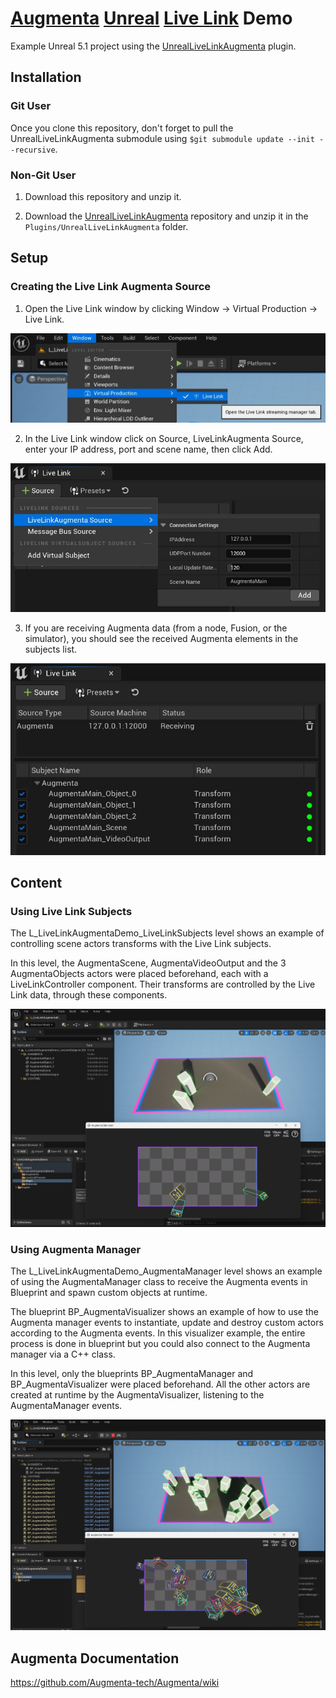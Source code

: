 # [Augmenta](https://www.augmenta-tech.com) [Unreal](https://www.unrealengine.com) [Live Link](https://docs.unrealengine.com/5.1/en-US/live-link-in-unreal-engine/) Demo

Example Unreal 5.1 project using the [UnrealLiveLinkAugmenta](https://github.com/Augmenta-tech/UnrealLiveLinkAugmenta) plugin.

## Installation

### Git User

Once you clone this repository, don't forget to pull the UnrealLiveLinkAugmenta submodule using `$git submodule update --init --recursive`.

### Non-Git User

1. Download this repository and unzip it.

2. Download the [UnrealLiveLinkAugmenta](https://github.com/Augmenta-tech/UnrealLiveLinkAugmenta) repository and unzip it in the `Plugins/UnrealLiveLinkAugmenta` folder.

## Setup

### Creating the Live Link Augmenta Source

1. Open the Live Link window by clicking Window -> Virtual Production -> Live Link.

![](https://github.com/Augmenta-tech/UnrealLiveLinkAugmenta/blob/main/Resources/Documentation/Images/LiveLinkSourceCreation_1.jpg)

2. In the Live Link window click on Source, LiveLinkAugmenta Source, enter your IP address, port and scene name, then click Add.

![](https://github.com/Augmenta-tech/UnrealLiveLinkAugmenta/blob/main/Resources/Documentation/Images/LiveLinkSourceCreation_2.jpg)

3. If you are receiving Augmenta data (from a node, Fusion, or the simulator), you should see the received Augmenta elements in the subjects list.

![](https://github.com/Augmenta-tech/UnrealLiveLinkAugmenta/blob/main/Resources/Documentation/Images/LiveLinkSourceCreation_3.jpg)

## Content

### Using Live Link Subjects

The L_LiveLinkAugmentaDemo_LiveLinkSubjects level shows an example of controlling scene actors transforms with the Live Link subjects.

In this level, the AugmentaScene, AugmentaVideoOutput and the 3 AugmentaObjects actors were placed beforehand, each with a LiveLinkController component. Their transforms are controlled by the Live Link data, through these components.

![](https://github.com/Augmenta-tech/UnrealLiveLinkAugmenta/blob/main/Resources/Documentation/Images/AugmentaLiveLinkSubjects.jpg)

### Using Augmenta Manager

The L_LiveLinkAugmentaDemo_AugmentaManager level shows an example of using the AugmentaManager class to receive the Augmenta events in Blueprint and spawn custom objects at runtime.

The blueprint BP_AugmentaVisualizer shows an example of how to use the Augmenta manager events to instantiate, update and destroy custom actors according to the Augmenta events. In this visualizer example, the entire process is done in blueprint but you could also connect to the Augmenta manager via a C++ class.

In this level, only the blueprints BP_AugmentaManager and BP_AugmentaVisualizer were placed beforehand. All the other actors are created at runtime by the AugmentaVisualizer, listening to the AugmentaManager events.

![](https://github.com/Augmenta-tech/UnrealLiveLinkAugmenta/blob/main/Resources/Documentation/Images/AugmentaManagerAndVisualizer.jpg)

Augmenta Documentation
-------------

https://github.com/Augmenta-tech/Augmenta/wiki
